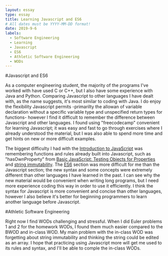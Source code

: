 ```yaml
---
layout: essay
type: essay
title: Learning Javascript and ES6
# All dates must be YYYY-MM-DD format!
date: 2019-9-6
labels:
  - Software Engineering
  - Learning
  - Javascript
  - ES6
  - Athletic Software Engineering
  - WODs
---
```

#Javascript and ES6

As a computer engineering student, the majority of the programs I've worked with have used C or C++, but I also have some experience with Java and Python. Comparing Javascript to other languages I have dealt with, as the name suggests, it's most similar to coding with Java. I do enjoy the flexibility Javascript permits -primarilty the allowan of variable declaration without a specific variable type and unspecified return types for functions- however I find it difficult to remember the difference between Javascript and other languages. I found using "freecodecamp" convenient for learning Javascript; it was easy and fast to go through exercises where I already understood the material, but I was also able to spend more time and get hints on new or more difficult examples. 

The biggest difficulty I had with the [Introduction to JavaScript](https://learn.freecodecamp.org/javascript-algorithms-and-data-structures/basic-javascript) was remembering functions and rules already built into Javascript, such as "hasOwnProperty" from [Basic JavaScript: Testing Objects for Properties](https://learn.freecodecamp.org/javascript-algorithms-and-data-structures/basic-javascript/testing-objects-for-properties) and [string immutability](https://learn.freecodecamp.org/javascript-algorithms-and-data-structures/basic-javascript/understand-string-immutability). The [ES6](https://learn.freecodecamp.org/javascript-algorithms-and-data-structures/es6) section was more difficult for me than the Javascript section; the new syntax and some concepts were extremely different than other languages I have learned in the past. I can see why the new material would be convenient when writing long programs, but I need more experience coding this way in order to use it efficiently. I think the syntax for Javascript is more convenient and concise than other languages, however I also believe it's better for beginning programmers to learn another language before Javascript.

#Athletic Software Engineering

Right now I find WODs challenging and stressful. When I did Euler problems 1 and 2 for the homework WODs, I found them much easier compared to the BWOD and in-class WOD. My main problem with the in-class WOD was forgetting about string immutability and thinking the string could be edited as an array. I hope that practicing using Javascript more will get me used to its rules and syntax, and I'll be able to comple the in-class WODs.
